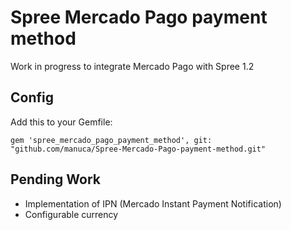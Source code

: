 Spree Mercado Pago payment method
=================================

Work in progress to integrate Mercado Pago with Spree 1.2

Config
------

Add this to your Gemfile:

```
gem 'spree_mercado_pago_payment_method', git: "github.com/manuca/Spree-Mercado-Pago-payment-method.git"
```

Pending Work
------------

- Implementation of IPN (Mercado Instant Payment Notification)
- Configurable currency
